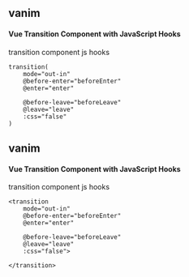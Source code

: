 ## vanim
#### Vue Transition Component with JavaScript Hooks
transition component js hooks
```
transition(
	mode="out-in"
	@before-enter="beforeEnter"
	@enter="enter"

	@before-leave="beforeLeave"
	@leave="leave"
	:css="false"
)
```

## vanim
#### Vue Transition Component with JavaScript Hooks
transition component js hooks
```
<transition
	mode="out-in"
	@before-enter="beforeEnter"
	@enter="enter"

	@before-leave="beforeLeave"
	@leave="leave"
	:css="false">

</transition>
```